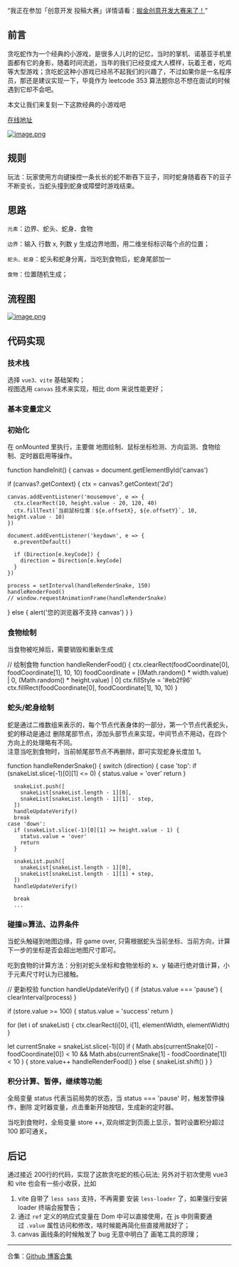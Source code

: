 
“我正在参加「创意开发 投稿大赛」详情请看：[掘金创意开发大赛来了！](https://juejin.cn/post/7120441631530549284 "https://juejin.cn/post/7120441631530549284")”

## 前言

贪吃蛇作为一个经典的小游戏，是很多人儿时的记忆，当时的掌机、诺基亚手机里面都有它的身影，随着时间流逝，当年的我们已经变成大人模样，玩着王者，吃鸡等大型游戏；贪吃蛇这种小游戏已经吊不起我们的兴趣了，不过如果你是一名程序员，那还是建议实现一下，毕竟作为 leetcode 353 算法题你总不想在面试的时候遇到它却不会吧。

本文让我们来复刻一下这款经典的小游戏吧

[在线地址](https://l8idb0.csb.app/)

[![image.png](https://camo.githubusercontent.com/c45af49472e7f4d0c577d29e287c5a6419aa5bf77bbe884c5820d69a13815558/68747470733a2f2f70312d6a75656a696e2e62797465696d672e636f6d2f746f732d636e2d692d6b3375316662706663702f32626632376236656231643734303364383138386630366634373464666334637e74706c762d6b3375316662706663702d77617465726d61726b2e696d6167653f)](https://camo.githubusercontent.com/c45af49472e7f4d0c577d29e287c5a6419aa5bf77bbe884c5820d69a13815558/68747470733a2f2f70312d6a75656a696e2e62797465696d672e636f6d2f746f732d636e2d692d6b3375316662706663702f32626632376236656231643734303364383138386630366634373464666334637e74706c762d6b3375316662706663702d77617465726d61726b2e696d6167653f)

## 规则

玩法：玩家使用方向键操控一条长长的蛇不断吞下豆子，同时蛇身随着吞下的豆子不断变长，当蛇头撞到蛇身或障壁时游戏结束。

## 思路

`元素`：边界、蛇头、蛇身、食物

`边界`：输入 行数 x, 列数 y 生成边界地图，用二维坐标标识每个点的位置；

`蛇头、蛇身`：蛇头和蛇身分离，当吃到食物后，蛇身尾部加一

`食物`：位置随机生成；

## 流程图

[![image.png](https://camo.githubusercontent.com/f53724aac66e9fbf08ce5162663c1f5a471e85c6f1e99d2368c0e1334fb8087d/68747470733a2f2f70362d6a75656a696e2e62797465696d672e636f6d2f746f732d636e2d692d6b3375316662706663702f32363536616466653537633234333234613963633765386661383333666564357e74706c762d6b3375316662706663702d77617465726d61726b2e696d6167653f)](https://camo.githubusercontent.com/f53724aac66e9fbf08ce5162663c1f5a471e85c6f1e99d2368c0e1334fb8087d/68747470733a2f2f70362d6a75656a696e2e62797465696d672e636f6d2f746f732d636e2d692d6b3375316662706663702f32363536616466653537633234333234613963633765386661383333666564357e74706c762d6b3375316662706663702d77617465726d61726b2e696d6167653f)

## 代码实现

### 技术栈

选择 `vue3、vite` 基础架构；  
视图选用 `canvas` 技术来实现，相比 dom 来说性能更好；

### 基本变量定义

<script setup lang="ts">
  import { ref, onMounted } from 'vue'
  
  let width = ref(600) // 地图默认宽度
  let height = ref(400) // 地图默认高度
  let canvas: any = null // canvas 对象
  let ctx: any = null // canvas 渲染上下文对象
  let snakeList = [[0, 100], [10, 100],] // 蛇的点位坐标
  let direction = 'right' // top | down | left | right // 当前方向
  let elementWidth = 10 // 元素尺寸
  let step = 10 // 速度
  let store = ref(0) // 分数
  let status = ref('start') // unStart | start | pause ｜ over | success(通关) // 状态
  let foodCoordinate: any = [
    ((Math.random() * width.value) / 10) | 0,
    ((Math.random() * height.value) / 10) | 0,
  ] // 食物坐标
  let process: any = null // 定时器 Id
</script>

### 初始化

在 onMounted 里执行，主要做 地图绘制、鼠标坐标检测、方向监测、食物绘制、定时器启用等操作。

function handleInit() {
  canvas = document.getElementById('canvas')

  if (canvas?.getContext) {
    ctx = canvas?.getContext('2d')

    canvas.addEventListener('mousemove', e => {
      ctx.clearRect(10, height.value - 20, 120, 40)
      ctx.fillText(`当前鼠标位置：${e.offsetX}, ${e.offsetY}`, 10, height.value - 10)
    })

    document.addEventListener('keydown', e => {
      e.preventDefault()

      if (Direction[e.keyCode]) {
        direction = Direction[e.keyCode]
      }
    })

    process = setInterval(handleRenderSnake, 150)
    handleRenderFood()
    // window.requestAnimationFrame(handleRenderSnake)
  } else {
    alert('您的浏览器不支持 canvas')
  }
}

### 食物绘制

当食物被吃掉后，需要销毁和重新生成

// 绘制食物
function handleRenderFood() {
  ctx.clearRect(foodCoordinate[0], foodCoordinate[1], 10, 10)
  foodCoordinate = [(Math.random() * width.value) | 0, (Math.random() * height.value) | 0]
  ctx.fillStyle = '#eb2f96'
  ctx.fillRect(foodCoordinate[0], foodCoordinate[1], 10, 10)
}

### 蛇头/蛇身绘制

蛇是通过二维数组来表示的，每个节点代表身体的一部分，第一个节点代表蛇头，蛇的移动是通过 删除尾部节点，添加头部节点来实现，中间节点不用动，在四个方向上的处理略有不同。  
注意当吃到食物时，当前帧尾部节点不再删除，即可实现蛇身长度加 1。

function handleRenderSnake() {
  switch (direction) {
    case 'top':
      if (snakeList.slice(-1)[0][1] <= 0) {
        status.value = 'over'
        return
      }

      snakeList.push([
        snakeList[snakeList.length - 1][0],
        snakeList[snakeList.length - 1][1] - step,
      ])
      handleUpdateVerify()
      break
    case 'down':
      if (snakeList.slice(-1)[0][1] >= height.value - 1) {
        status.value = 'over'
        return
      }

      snakeList.push([
        snakeList[snakeList.length - 1][0],
        snakeList[snakeList.length - 1][1] + step,
      ])
      handleUpdateVerify()

      break
      ...

### 碰撞💥算法、边界条件

当蛇头触碰到地图边缘，将 game over, 只需根据蛇头当前坐标、当前方向，计算下一步的坐标是否会超出地图尺寸即可。

吃到食物的计算方法：分别对蛇头坐标和食物坐标的 x、y 轴进行绝对值计算，小于元素尺寸时认为已接触。

// 更新校验
function handleUpdateVerify() {
  if (status.value === 'pause') {
    clearInterval(process)
  }

  if (store.value >= 100) {
    status.value = 'success'
    return
  }

  for (let i of snakeList) {
    ctx.clearRect(i[0], i[1], elementWidth, elementWidth)
  }

  let currentSnake = snakeList.slice(-1)[0]
  if (
    Math.abs(currentSnake[0] - foodCoordinate[0]) < 10 &&
    Math.abs(currentSnake[1] - foodCoordinate[1]) < 10
  ) {
    store.value++
    handleRenderFood()
  } else {
    snakeList.shift()
  }
}

### 积分计算、暂停，继续等功能

全局变量 status 代表当前局势的状态，当 status === 'pause' 时，触发暂停操作，删除 定时器变量，点击重新开始按钮，生成新的定时器。

当吃到食物时，全局变量 store ++, 双向绑定到页面上显示，暂时设置积分超过 100 即可通关。

## 后记

通过接近 200行的代码，实现了这款贪吃蛇的核心玩法; 另外对于初次使用 vue3 和 vite 也会有一些小收获，比如

1.  vite 自带了 `less sass` 支持，不再需要 安装 `less-loader` 了，如果强行安装 loader 终端会报警告；
2.  通过 `ref` 定义的响应式变量在 Dom 中可以直接使用，在 js 中则需要通过 `.value` 属性访问和修改，啥时候能再简化些直接用就好了；
3.  canvas 画线条的时候触发了 bug 无意中明白了 画笔工具的原理；

---

合集：[Github 博客合集](https://github.com/mingjiezhou/notes/issues)